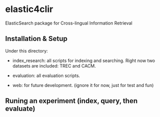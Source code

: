 # elastic4clir
ElasticSearch package for Cross-lingual Information Retrieval

## Installation & Setup
Under this directory:

* index_research: all scripts for indexing and searching. Right now two datasets are included: TREC and CACM.

* evaluation: all evaluation scripts.

* web: for future development. (ignore it for now, just for test and fun)
 
## Runing an experiment (index, query, then evaluate)

